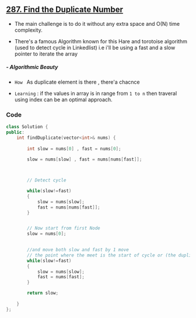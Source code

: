 ## [287. Find the Duplicate Number](https://leetcode.com/problems/find-the-duplicate-number/description/)


- The main challenge is to do it without any extra space and O(N) time complexity.

- There's a famous Algorithm known for this Hare and torotoise algorithm (used to detect cycle in Linkedlist) i.e i'll be using a fast and a slow pointer to iterate the array



##### - Algorithmic Beauty

- `How ` As duplicate element is there , there'a chacnce


- `Learning` : if the values in array is in range from `1 to n` then traveral using index can be an optimal approach.




### Code
```cpp
class Solution {
public:
    int findDuplicate(vector<int>& nums) {
        
        int slow = nums[0] , fast = nums[0];
        
        slow = nums[slow] , fast = nums[nums[fast]];



        // Detect cycle

        while(slow!=fast)
        {
            slow = nums[slow];
            fast = nums[nums[fast]];
        }


        // Now start from first Node
        slow = nums[0];
        

        //and move both slow and fast by 1 move
        // the point where the meet is the start of cycle or (the duplicate element)
        while(slow!=fast)
        {
            slow = nums[slow];
            fast = nums[fast];
        }

        return slow;
        
    }
};
```